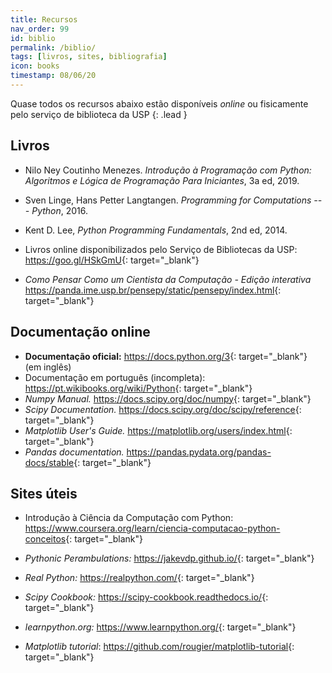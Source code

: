```yaml
---
title: Recursos
nav_order: 99
id: biblio
permalink: /biblio/
tags: [livros, sites, bibliografia]
icon: books
timestamp: 08/06/20
---
```


Quase todos os recursos abaixo estão disponíveis *online* ou fisicamente pelo serviço de biblioteca da USP
{: .lead }

## Livros

- Nilo Ney Coutinho Menezes. *Introdução à Programação com Python: Algoritmos e Lógica de Programação Para Iniciantes*, 3a ed, 2019.
- Sven Linge, Hans Petter Langtangen. *Programming for Computations --- Python*, 2016.
- Kent D. Lee, *Python Programming Fundamentals*, 2nd ed, 2014.

- Livros online disponibilizados pelo Serviço de Bibliotecas da USP: <https://goo.gl/HSkGmU>{: target="\_blank"}

- *Como Pensar Como um Cientista da Computação - Edição interativa* <https://panda.ime.usp.br/pensepy/static/pensepy/index.html>{: target="\_blank"}

## Documentação online

- **Documentação oficial:** <https://docs.python.org/3>{: target="\_blank"} (em inglês)
-  Documentação em português (incompleta): <https://pt.wikibooks.org/wiki/Python>{: target="\_blank"}
- *Numpy Manual.* <https://docs.scipy.org/doc/numpy>{: target="\_blank"}
- *Scipy Documentation.* <https://docs.scipy.org/doc/scipy/reference>{: target="\_blank"}
- *Matplotlib User's Guide.* <https://matplotlib.org/users/index.html>{: target="\_blank"}
- *Pandas documentation.* <https://pandas.pydata.org/pandas-docs/stable>{: target="\_blank"}

## Sites úteis

- Introdução à Ciência da Computação com Python: <https://www.coursera.org/learn/ciencia-computacao-python-conceitos>{: target="\_blank"}

- *Pythonic Perambulations:* <https://jakevdp.github.io/>{: target="\_blank"}
- *Real Python:* <https://realpython.com/>{: target="\_blank"}
- *Scipy Cookbook:* <https://scipy-cookbook.readthedocs.io/>{: target="\_blank"}
- *learnpython.org:* <https://www.learnpython.org/>{: target="\_blank"}
- *Matplotlib tutorial*: <https://github.com/rougier/matplotlib-tutorial>{: target="\_blank"}
